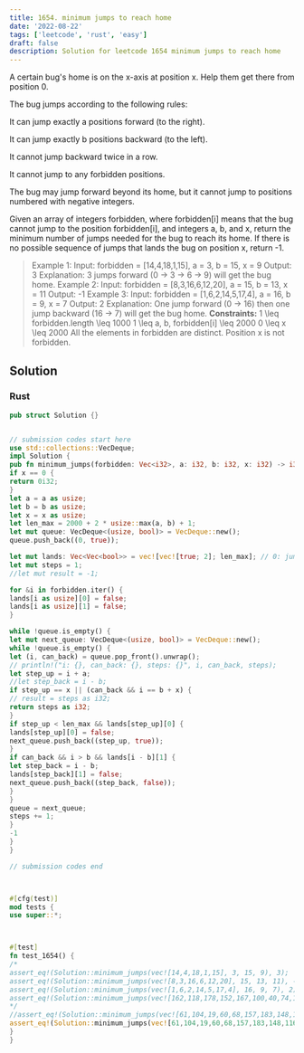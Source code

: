 ```yaml
---
title: 1654. minimum jumps to reach home
date: '2022-08-22'
tags: ['leetcode', 'rust', 'easy']
draft: false
description: Solution for leetcode 1654 minimum jumps to reach home
---
```




A certain bug's home is on the x-axis at position x. Help them get there from position 0.

The bug jumps according to the following rules:



It can jump exactly a positions forward (to the right).

It can jump exactly b positions backward (to the left).

It cannot jump backward twice in a row.

It cannot jump to any forbidden positions.



The bug may jump forward beyond its home, but it cannot jump to positions numbered with negative integers.

Given an array of integers forbidden, where forbidden[i] means that the bug cannot jump to the position forbidden[i], and integers a, b, and x, return the minimum number of jumps needed for the bug to reach its home. If there is no possible sequence of jumps that lands the bug on position x, return -1.



>   Example 1:
>   Input: forbidden <TeX>=</TeX> [14,4,18,1,15], a <TeX>=</TeX> 3, b <TeX>=</TeX> 15, x <TeX>=</TeX> 9
>   Output: 3
>   Explanation: 3 jumps forward (0 -> 3 -> 6 -> 9) will get the bug home.
>   Example 2:
>   Input: forbidden <TeX>=</TeX> [8,3,16,6,12,20], a <TeX>=</TeX> 15, b <TeX>=</TeX> 13, x <TeX>=</TeX> 11
>   Output: -1
>   Example 3:
>   Input: forbidden <TeX>=</TeX> [1,6,2,14,5,17,4], a <TeX>=</TeX> 16, b <TeX>=</TeX> 9, x <TeX>=</TeX> 7
>   Output: 2
>   Explanation: One jump forward (0 -> 16) then one jump backward (16 -> 7) will get the bug home.
**Constraints:**
>   	1 <TeX>\leq</TeX> forbidden.length <TeX>\leq</TeX> 1000
>   	1 <TeX>\leq</TeX> a, b, forbidden[i] <TeX>\leq</TeX> 2000
>   	0 <TeX>\leq</TeX> x <TeX>\leq</TeX> 2000
>   	All the elements in forbidden are distinct.
>   	Position x is not forbidden.


## Solution


### Rust
```rust
pub struct Solution {}


// submission codes start here
use std::collections::VecDeque;
impl Solution {
pub fn minimum_jumps(forbidden: Vec<i32>, a: i32, b: i32, x: i32) -> i32 {
if x == 0 {
return 0i32;
}
let a = a as usize;
let b = b as usize;
let x = x as usize;
let len_max = 2000 + 2 * usize::max(a, b) + 1;
let mut queue: VecDeque<(usize, bool)> = VecDeque::new();
queue.push_back((0, true));

let mut lands: Vec<Vec<bool>> = vec![vec![true; 2]; len_max]; // 0: jump left, 1: jump right
let mut steps = 1;
//let mut result = -1;

for &i in forbidden.iter() {
lands[i as usize][0] = false;
lands[i as usize][1] = false;
}

while !queue.is_empty() {
let mut next_queue: VecDeque<(usize, bool)> = VecDeque::new();
while !queue.is_empty() {
let (i, can_back) = queue.pop_front().unwrap();
// println!("i: {}, can_back: {}, steps: {}", i, can_back, steps);
let step_up = i + a;
//let step_back = i - b;
if step_up == x || (can_back && i == b + x) {
// result = steps as i32;
return steps as i32;
}
if step_up < len_max && lands[step_up][0] {
lands[step_up][0] = false;
next_queue.push_back((step_up, true));
}
if can_back && i > b && lands[i - b][1] {
let step_back = i - b;
lands[step_back][1] = false;
next_queue.push_back((step_back, false));
}
}
queue = next_queue;
steps += 1;
}
-1
}
}

// submission codes end



#[cfg(test)]
mod tests {
use super::*;



#[test]
fn test_1654() {
/*
assert_eq!(Solution::minimum_jumps(vec![14,4,18,1,15], 3, 15, 9), 3);
assert_eq!(Solution::minimum_jumps(vec![8,3,16,6,12,20], 15, 13, 11), -1);
assert_eq!(Solution::minimum_jumps(vec![1,6,2,14,5,17,4], 16, 9, 7), 2);
assert_eq!(Solution::minimum_jumps(vec![162,118,178,152,167,100,40,74,199,186,26,73,200,127,30,124,193,84,184,36,103,149,153,9,54,154,133,95,45,198,79,157,64,122,59,71,48,177,82,35,14,176,16,108,111,6,168,31,134,164,136,72,98], 29, 98, 80), 121);
*/
//assert_eq!(Solution::minimum_jumps(vec![61,104,19,60,68,157,183,148,116,93,190,13,177,47,15,133,111], 75, 165, 150), 2);
assert_eq!(Solution::minimum_jumps(vec![61,104,19,60,68,157,183,148,116,93,190,13,177,47,15,133,111], 75, 165, 150), 2);
}
}


```
